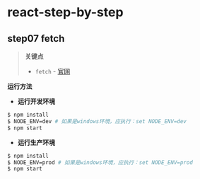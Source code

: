 # react-step-by-step

## step07 fetch

> **关键点**
>
> - `fetch` - [官网](https://github.com/github/fetch)

**运行方法**

- **运行开发环境**

```sh
$ npm install
$ NODE_ENV=dev # 如果是windows环境，应执行：set NODE_ENV=dev
$ npm start
```

- **运行生产环境**

```sh
$ npm install
$ NODE_ENV=prod # 如果是windows环境，应执行：set NODE_ENV=prod
$ npm start
```